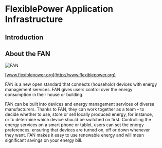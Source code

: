 # FlexiblePower Application Infrastructure

## Introduction

## About the FAN
![FAN](http://www.flexiblepower.org/wp-content/themes/fan3/assets/img/logo.png)

[www.flexiblepower.org](http://www.flexiblepower.org)

FAN is a new open standard that connects (household) devices with energy management services. FAN gives users control over the energy consumption in their house or building.

FAN can be built into devices and energy management services of diverse manufacturers. Thanks to FAN, they can work together as a team – to decide whether to use, store or sell locally produced energy, for instance, or to determine which device should be switched on first. Controlling the energy services on  a smart phone or tablet, users can set the energy preferences, ensuring that devices are turned on, off or down whenever they want. FAN makes it easy to use renewable energy and will mean significant savings on your energy bill.